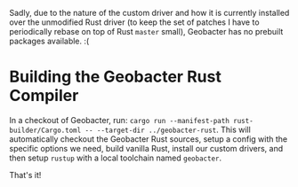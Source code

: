 
Sadly, due to the nature of the custom driver and how it is currently installed
over the unmodified Rust driver (to keep the set of patches I have to periodically
rebase on top of Rust `master` small), Geobacter has no prebuilt packages available. :(

# Building the Geobacter Rust Compiler

In a checkout of Geobacter, run:
`cargo run --manifest-path rust-builder/Cargo.toml -- --target-dir ../geobacter-rust`.
This will automatically checkout the Geobacter Rust sources, setup a config with the specific
options we need, build vanilla Rust, install our custom drivers, and then setup `rustup` with
a local toolchain named `geobacter`.

That's it!
